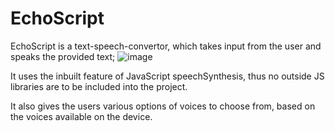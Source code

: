 # EchoScript
EchoScript is a text-speech-convertor, which takes input from the user and speaks the provided text;
![image](https://github.com/texas38923/EchoScript-Text-to-Speech-Convertor/assets/67150797/81872857-fee7-4c74-8313-c9cbff5caec3)

It uses the inbuilt feature of JavaScript speechSynthesis, thus no outside JS libraries are to be included into the project.

It also gives the users various options of voices to choose from, based on the voices available on the device.

